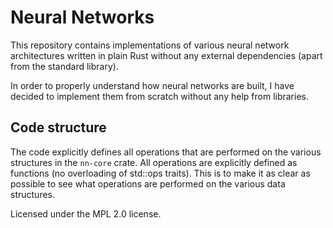 # Neural Networks

This repository contains implementations of various neural network architectures written in plain Rust without any
external dependencies (apart from the standard library).

In order to properly understand how neural networks are built, I have decided to implement them from scratch without
any help from libraries.

## Code structure

The code explicitly defines all operations that are performed on the various structures in the `nn-core` crate. All
operations are explicitly defined as functions (no overloading of std::ops traits). This is to make it as clear as
possible to see what operations are performed on the various data structures.

Licensed under the MPL 2.0 license.
